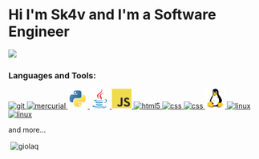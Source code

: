<h1>Hi I'm Sk4v and I'm a Software Engineer</h1>

![](https://github.com/Sk4v/Sk4vMe/blob/main/giphy.gif)

<h3 align="left">Languages and Tools:</h3>
<p align="left"> 
<a href="https://git-scm.com/" target="_blank" rel="noreferrer"> 
<img src="https://www.vectorlogo.zone/logos/git-scm/git-scm-icon.svg" alt="git" width="40" height="40"/> </a> 

<a href="https://www.mercurial-scm.org/" target="_blank" rel="noreferrer"> 
<img src="https://www.vectorlogo.zone/logos/mercurial-scm/mercurial-scm-icon.svg" alt="mercurial" width="40" height="40"/> </a> 

 <a href="https://www.python.org" target="_blank" rel="noreferrer">
 <img src="https://raw.githubusercontent.com/devicons/devicon/master/icons/python/python-original.svg" alt="python" width="40" height="40"/> </a> 

<a href="https://www.java.com" target="_blank" rel="noreferrer"> 
<img src="https://raw.githubusercontent.com/devicons/devicon/master/icons/java/java-original.svg" alt="java" width="40" height="40"/> </a>

 <a href="https://developer.mozilla.org/en-US/docs/Web/JavaScript" target="_blank" rel="noreferrer">
 <img src="https://raw.githubusercontent.com/devicons/devicon/master/icons/javascript/javascript-original.svg" alt="javascript" width="40" height="40"/> </a>

 <a href="" target="_blank" rel="noreferrer">
 <img src="https://www.vectorlogo.zone/logos/w3_html5/w3_html5-icon.svg" alt="html5" width="40" height="40"/> </a>

 <a href="" target="_blank" rel="noreferrer">
 <img src="https://www.vectorlogo.zone/logos/w3_css/w3_css-official.svg" alt="css" width="40" height="40"/> </a>

 <a href="" target="_blank" rel="noreferrer">
 <img src="https://www.vectorlogo.zone/logos/expressjs/expressjs-ar21.svg" alt="css" width="40" height="40"/> </a>

<a href="https://www.linux.org/" target="_blank" rel="noreferrer">
<img src="https://raw.githubusercontent.com/devicons/devicon/master/icons/linux/linux-original.svg" alt="linux" width="40" height="40"/> </a>

 <a href="https://spring.io/" target="_blank" rel="noreferrer">
<img src="https://cdn.freebiesupply.com/logos/large/2x/spring-3-logo-png-transparent.png" alt="linux" width="40" height="40"/> </a>

 <a href="https://www.djangoproject.com/" target="_blank" rel="noreferrer">
<img src="https://1000marche.net/wp-content/uploads/2021/10/Django-Logo.png" alt="linux" width="40" height="40"/> </a>

</p>

and more...


<p>&nbsp;<img align="center" src="https://github-readme-stats.vercel.app/api?username=Sk4v&show_icons=true&locale=en" alt="giolaq" /></p>

